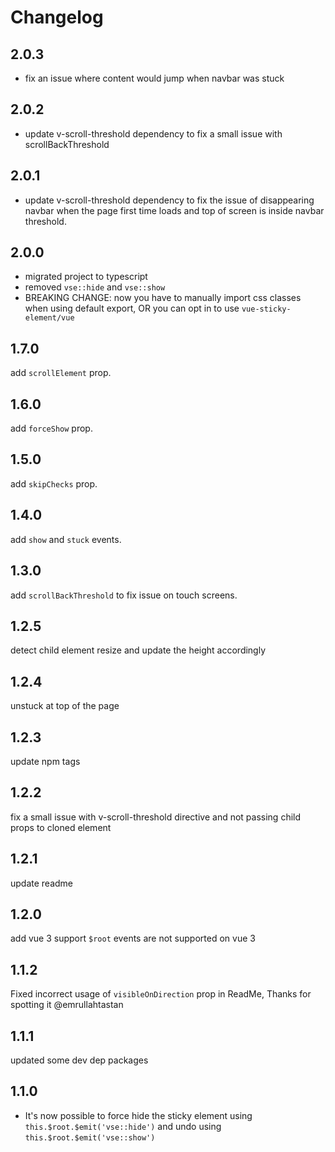 # Changelog

## 2.0.3

- fix an issue where content would jump when navbar was stuck

## 2.0.2

- update v-scroll-threshold dependency to fix a small issue with scrollBackThreshold

## 2.0.1

- update v-scroll-threshold dependency to fix the issue of disappearing navbar when the page first time loads and top of screen is inside navbar threshold.

## 2.0.0

- migrated project to typescript
- removed `vse::hide` and `vse::show`
- BREAKING CHANGE: now you have to manually import css classes when using default export, OR you can opt in to use `vue-sticky-element/vue`

## 1.7.0

add `scrollElement` prop.

## 1.6.0

add `forceShow` prop.

## 1.5.0

add `skipChecks` prop.

## 1.4.0

add `show` and `stuck` events.

## 1.3.0

add `scrollBackThreshold` to fix issue on touch screens.

## 1.2.5

detect child element resize and update the height accordingly

## 1.2.4

unstuck at top of the page

## 1.2.3

update npm tags

## 1.2.2

fix a small issue with v-scroll-threshold directive and not passing child props to cloned element

## 1.2.1

update readme

## 1.2.0

add vue 3 support
`$root` events are not supported on vue 3

## 1.1.2

Fixed incorrect usage of `visibleOnDirection` prop in ReadMe, Thanks for spotting it @emrullahtastan

## 1.1.1

updated some dev dep packages

## 1.1.0

- It's now possible to force hide the sticky element using `this.$root.$emit('vse::hide')` and undo using `this.$root.$emit('vse::show')`
